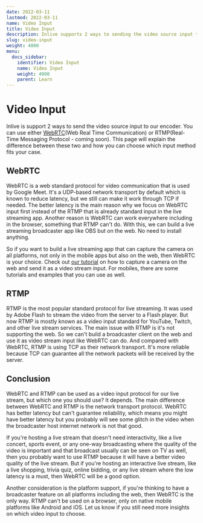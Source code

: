 ```yaml
---
date: 2022-03-11
lastmod: 2022-03-11
name: Video Input
title: Video Input
description: Inlive supports 2 ways to sending the video source input to our encoder. You can use either WebRTC or RTMP.
slug: video-input
weight: 4000
menu:
  docs_sidebar:
    identifier: Video Input
    name: Video Input
    weight: 4000
    parent: Learn
---
```


# Video Input
Inlive is support 2 ways to send the video source input to our encoder. You can use either [WebRTC](https://webrtc.org/)(Web Real Time Communication) or RTMP(Real-Time Messaging Protocol - coming soon). This page will explain the difference between these two and how you can choose which input method fits your case.

## WebRTC
WebRTC is a web standard protocol for video communication that is used by Google Meet. It's a UDP-based network transport by default which is known to reduce latency, but we still can make it work through TCP if needed. The better latency is the main reason why we focus on WebRTC input first instead of the RTMP that is already standard input in the live streaming app. Another reason is WebRTC can work everywhere including in the browser, something that RTMP can't do. With this, we can build a live streaming broadcaster app like OBS but on the web. No need to install anything.

So if you want to build a live streaming app that can capture the camera on all platforms, not only in the mobile apps but also on the web, then WebRTC is your choice. Check out [our tutorial](/docs/tutorial/tutorial-app-with-webrtc/) on how to capture a camera on the web and send it as a video stream input. For mobiles, there are some tutorials and examples that you can use as well. 


## RTMP
RTMP is the most popular standard protocol for live streaming. It was used by Adobe Flash to stream the video from the server to a Flash player. But now RTMP is mostly known as a video input standard for YouTube, Twitch, and other live stream services. The main issue with RTMP is it's not supporting the web. So we can't build a broadcaster client on the web and use it as video stream input like WebRTC can do. And compared with WebRTC, RTMP is using TCP as their network transport. It's more reliable because TCP can guarantee all the network packets will be received by the server.

## Conclusion
WebRTC and RTMP can be used as a video input protocol for our live stream, but which one you should use? It depends. The main difference between WebRTC and RTMP is the network transport protocol. WebRTC has better latency but can't guarantee reliability, which means you might have better latency but you probably will see some glitch in the video when the broadcaster host internet network is not that good. 

If you're hosting a live stream that doesn't need interactivity, like a live concert, sports event, or any one-way broadcasting where the quality of the video is important and that broadcast usually can be seen on TV as well, then you probably want to use RTMP because it will have a better video quality of the live stream. But if you're hosting an interactive live stream, like a live shopping, trivia quiz, online bidding, or any live stream where the low latency is a must, then WebRTC will be a good option. 

Another consideration is the platform support, if you're thinking to have a broadcaster feature on all platforms including the web, then WebRTC is the only way. RTMP can't be used on a browser, only on native mobile platforms like Android and iOS. Let us know if you still need more insights on which video input to choose.
